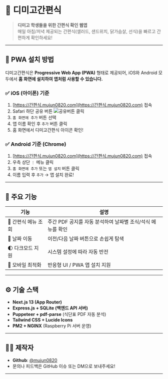 # 🍱 디미고간편식

> **디미고 학생들을 위한 간편식 확인 웹앱**  
> 매일 아침/저녁 제공되는 간편식(샐러드, 샌드위치, 닭가슴살, 선식)을 빠르고 간편하게 확인하세요!

---

## 📱 PWA 설치 방법

디미고간편식은 **Progressive Web App (PWA)** 형태로 제공되어,
iOS와 Android 모두에서 **홈 화면에 설치하여 앱처럼 사용할 수 있습니다.**

### ✅ iOS (아이폰) 기준

1. [https://간편식.mujun0820.com](https://간편식.mujun0820.com) 접속
2. Safari 하단 공유 버튼 ![공유버튼](https://developer.apple.com/design/human-interface-guidelines/images/icons/share-action.svg) 클릭
3. `홈 화면에 추가` 버튼 선택
4. 앱 이름 확인 후 `추가` 버튼 클릭
5. 홈 화면에서 디미고간편식 아이콘 확인!

### ✅ Android 기준 (Chrome)

1. [https://간편식.mujun0820.com](https://간편식.mujun0820.com) 접속
2. 우측 상단 `⋮` 메뉴 클릭
3. `홈 화면에 추가` 또는 `앱 설치` 버튼 클릭
4. 이름 입력 후 `추가` → 앱 설치 완료!

---

## 🌟 주요 기능

| 기능 | 설명 |
|------|------|
| 🥗 간편식 메뉴 조회 | 주간 PDF 공지를 자동 분석하여 날짜별 조식/석식 메뉴를 확인 |
| 📅 날짜 이동 | 이전/다음 날짜 버튼으로 손쉽게 탐색 |
| 🌓 다크모드 지원 | 시스템 설정에 따라 자동 반전 |
| 📱 모바일 최적화 | 반응형 UI / PWA 앱 설치 지원 |

---

## ⚙️ 기술 스택

- **Next.js 13 (App Router)**
- **Express.js + SQLite (백엔드 API 서버)**
- **Puppeteer + pdf-parse** (식단표 PDF 자동 분석)
- **Tailwind CSS + Lucide Icons**
- **PM2 + NGINX** (Raspberry Pi 서버 운영)

---

## 👨‍💻 제작자

- **Github**: [@mujun0820](https://github.com/mujun0820)
- 문의나 피드백은 GitHub 이슈 또는 DM으로 보내주세요!

---
